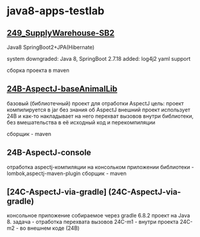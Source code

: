 # java8-apps-testlab

## [249_SupplyWarehouse-SB2](249_SupplyWarehouse-SB2)

Java8 SpringBoot2+JPA(Hibernate)

system downgraded: Java 8, SpringBoot 2.7.18
added: log4j2 yaml support

сборка проекта в maven

## [24B-AspectJ-baseAnimalLib](24B-AspectJ-baseAnimalLib)

базовый (библиотечный) проект для отработки AspectJ
цель: проект компилируется в jar без знания об AspectJ
внешний проект использует 24B и как-то накладывает на него перехват вызовов 
внутри библиотеки, без вмешательства в её исходный код и перекомпиляции

сборщик - maven

## 24B-AspectJ-console

отработка aspectj-компиляции на консольком приложении
библиотеки - lombok,aspectj-maven-plugin
сборщик - maven

## [24C-AspectJ-via-gradle] (24C-AspectJ-via-gradle)

консольное приложение собираемое через gradle 6.8.2
проект на Java 8.
задача - отработка перехвата вызовов
24С-m1 - внутри проекта
24С-m2 - во внешнем коде (24B)
